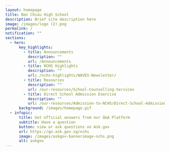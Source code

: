 ```yaml
---
layout: homepage
title: Nan Chiau High School
description: Brief site description here
image: /images/logo (2).png
permalink: /
notification: ""
sections:
  - hero:
      key_highlights:
        - title: Announcements
          description: ""
          url: /Announcements
        - title: NCHS Highlights
          description: ""
          url: /nchs-highlights/WAVES-Newsletter/
        - title: Resources
          description: ""
          url: /our-resources/School-Counselling-Services
        - title: Direct School Admission Exercise
          description: ""
          url: /our-resources/Admission-to-NCHS/Direct-School-Admission-Exercise/
      background: /images/homepage.gif
  - infopic:
      title: Get official answers from our Q&A Platform
      subtitle: Have a question
      button: view or ask questions on Ask.gov
      url: https://go.ask.gov.sg/nchs
      image: /images/askgov-bannerimage-nchs.png
      alt: askgov
---
```

